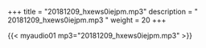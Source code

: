 +++
title = "20181209_hxews0iejpm.mp3"
description = " 20181209_hxews0iejpm.mp3 "
weight = 20
+++

{{< myaudio01 mp3="20181209_hxews0iejpm.mp3" >}}

